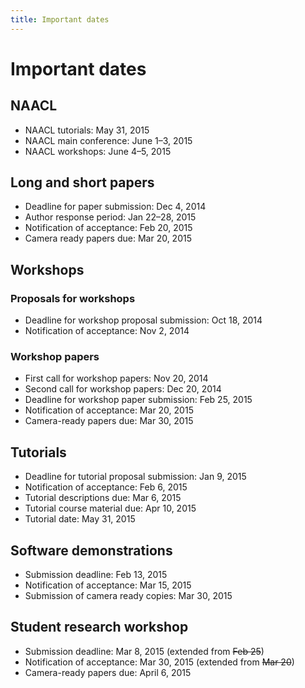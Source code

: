 ```yaml
---
title: Important dates
---
```


# Important dates

## NAACL

- NAACL tutorials: May 31, 2015
- NAACL main conference: June 1–3, 2015
- NAACL workshops: June 4–5, 2015

## Long and short papers

- Deadline for paper submission: Dec 4, 2014
- Author response period: Jan 22–28, 2015
- Notification of acceptance: Feb 20, 2015
- Camera ready papers due: Mar 20, 2015

## Workshops

### Proposals for workshops

- Deadline for workshop proposal submission: Oct 18, 2014
- Notification of acceptance: Nov 2, 2014

### Workshop papers

- First call for workshop papers: Nov 20, 2014
- Second call for workshop papers: Dec 20, 2014
- Deadline for workshop paper submission: Feb 25, 2015
- Notification of acceptance: Mar 20, 2015
- Camera-ready papers due: Mar 30, 2015

## Tutorials

- Deadline for tutorial proposal submission: Jan 9, 2015
- Notification of acceptance: Feb 6, 2015
- Tutorial descriptions due: Mar 6, 2015
- Tutorial course material due: Apr 10, 2015
- Tutorial date: May 31, 2015

## Software demonstrations

- Submission deadline: Feb 13, 2015
- Notification of acceptance: Mar 15, 2015
- Submission of camera ready copies: Mar 30, 2015

## Student research workshop

- Submission deadline: Mar 8, 2015 (extended from <del>Feb 25</del>)
- Notification of acceptance: Mar 30, 2015 (extended from <del>Mar 20</del>)
- Camera-ready papers due: April 6, 2015
